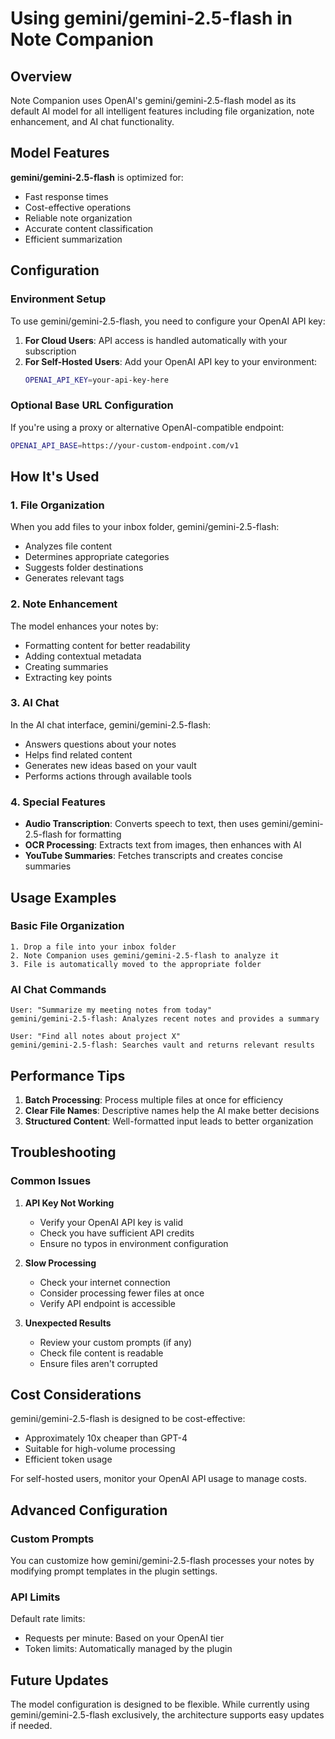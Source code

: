 # Using gemini/gemini-2.5-flash in Note Companion

## Overview

Note Companion uses OpenAI's gemini/gemini-2.5-flash model as its default AI model for all intelligent features including file organization, note enhancement, and AI chat functionality.

## Model Features

**gemini/gemini-2.5-flash** is optimized for:
- Fast response times
- Cost-effective operations
- Reliable note organization
- Accurate content classification
- Efficient summarization

## Configuration

### Environment Setup

To use gemini/gemini-2.5-flash, you need to configure your OpenAI API key:

1. **For Cloud Users**: API access is handled automatically with your subscription
2. **For Self-Hosted Users**: Add your OpenAI API key to your environment:
   ```bash
   OPENAI_API_KEY=your-api-key-here
   ```

### Optional Base URL Configuration

If you're using a proxy or alternative OpenAI-compatible endpoint:
```bash
OPENAI_API_BASE=https://your-custom-endpoint.com/v1
```

## How It's Used

### 1. File Organization
When you add files to your inbox folder, gemini/gemini-2.5-flash:
- Analyzes file content
- Determines appropriate categories
- Suggests folder destinations
- Generates relevant tags

### 2. Note Enhancement
The model enhances your notes by:
- Formatting content for better readability
- Adding contextual metadata
- Creating summaries
- Extracting key points

### 3. AI Chat
In the AI chat interface, gemini/gemini-2.5-flash:
- Answers questions about your notes
- Helps find related content
- Generates new ideas based on your vault
- Performs actions through available tools

### 4. Special Features
- **Audio Transcription**: Converts speech to text, then uses gemini/gemini-2.5-flash for formatting
- **OCR Processing**: Extracts text from images, then enhances with AI
- **YouTube Summaries**: Fetches transcripts and creates concise summaries

## Usage Examples

### Basic File Organization
```
1. Drop a file into your inbox folder
2. Note Companion uses gemini/gemini-2.5-flash to analyze it
3. File is automatically moved to the appropriate folder
```

### AI Chat Commands
```
User: "Summarize my meeting notes from today"
gemini/gemini-2.5-flash: Analyzes recent notes and provides a summary

User: "Find all notes about project X"
gemini/gemini-2.5-flash: Searches vault and returns relevant results
```

## Performance Tips

1. **Batch Processing**: Process multiple files at once for efficiency
2. **Clear File Names**: Descriptive names help the AI make better decisions
3. **Structured Content**: Well-formatted input leads to better organization

## Troubleshooting

### Common Issues

1. **API Key Not Working**
   - Verify your OpenAI API key is valid
   - Check you have sufficient API credits
   - Ensure no typos in environment configuration

2. **Slow Processing**
   - Check your internet connection
   - Consider processing fewer files at once
   - Verify API endpoint is accessible

3. **Unexpected Results**
   - Review your custom prompts (if any)
   - Check file content is readable
   - Ensure files aren't corrupted

## Cost Considerations

gemini/gemini-2.5-flash is designed to be cost-effective:
- Approximately 10x cheaper than GPT-4
- Suitable for high-volume processing
- Efficient token usage

For self-hosted users, monitor your OpenAI API usage to manage costs.

## Advanced Configuration

### Custom Prompts
You can customize how gemini/gemini-2.5-flash processes your notes by modifying prompt templates in the plugin settings.

### API Limits
Default rate limits:
- Requests per minute: Based on your OpenAI tier
- Token limits: Automatically managed by the plugin

## Future Updates

The model configuration is designed to be flexible. While currently using gemini/gemini-2.5-flash exclusively, the architecture supports easy updates if needed.
